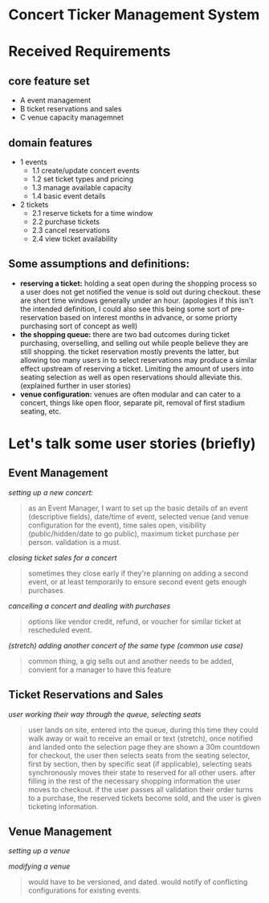 # Concert Ticker Management System

# Received Requirements
## core feature set
- A event management
- B ticket reservations and sales
- C venue capacity managemnet

## domain features
- 1 events
  + 1.1 create/update concert events
  + 1.2 set ticket types and pricing
  + 1.3 manage available capacity
  + 1.4 basic event details
- 2 tickets
  + 2.1 reserve tickets for a time window
  + 2.2 purchase tickets
  + 2.3 cancel reservations
  + 2.4 view ticket availability

## Some assumptions and definitions:
- **reserving a ticket:** holding a seat open during the shopping process so a user does not get notified the venue is sold out during checkout. these are short time windows generally under an hour. (apologies if this isn't the intended definition, I could also see this being some sort of pre-reservation based on interest months in advance, or some priorty purchasing sort of concept as well)
- **the shopping queue:** there are two bad outcomes during ticket purchasing, overselling, and selling out while people believe they are still shopping. the ticket reservation mostly prevents the latter, but allowing too many users in to select reservations may produce a similar effect upstream of reserving a ticket. Limiting the amount of users into seating selection as well as open reservations should alleviate this. (explained further in user stories)
- **venue configuration:** venues are often modular and can cater to a concert, things like open floor, separate pit, removal of first stadium seating, etc.

# Let's talk some user stories (briefly)

## Event Management
*setting up a new concert:*
> as an Event Manager, I want to set up the basic details of an event (descriptive fields), date/time of event, selected venue (and venue configuration for the event), time sales open, visibility (public/hidden/date to go public), maximum ticket purchase per person. validation is a must.

*closing ticket sales for a concert*
> sometimes they close early if they're planning on adding a second event, or at least temporarily to ensure second event gets enough purchases.

*cancelling a concert and dealing with purchases*
> options like vendor credit, refund, or voucher for similar ticket at rescheduled event.

*(stretch) adding another concert of the same type (common use case)*
> common thing, a gig sells out and another needs to be added, convient for a manager to have this feature


## Ticket Reservations and Sales

*user working their way through the queue, selecting seats*
> user lands on site, entered into the queue, during this time they could walk away or wait to receive an email or text (stretch), once notified and landed onto the selection page they are shown a 30m countdown for checkout, the user then selects seats from the seating selector, first by section, then by specific seat (if applicable), selecting seats synchronously moves their state to reserved for all other users. after filling in the rest of the necessary shopping information the user moves to checkout. if the user passes all validation their order turns to a purchase, the reserved tickets become sold, and the user is given ticketing information.

## Venue Management

*setting up a venue*  

*modifying a venue*  
> would have to be versioned, and dated. would notify of conflicting configurations for existing events.